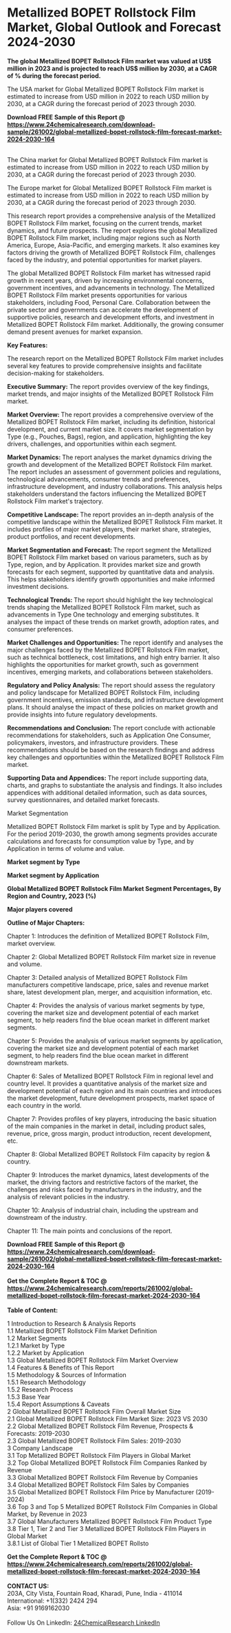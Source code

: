 <h1>Metallized BOPET Rollstock Film Market, Global Outlook and Forecast 2024-2030</h1><p><strong>The global Metallized BOPET Rollstock Film market was valued at US$ million in 2023 and is projected to reach US$ million by 2030, at a CAGR of % during the forecast period.</strong></p><p>
</p><p>The USA market for Global Metallized BOPET Rollstock Film market is estimated to increase from USD million in 2022 to reach USD million by 2030, at a CAGR during the forecast period of 2023 through 2030.</p><div><b>Download FREE Sample of this Report @ 
            <a href="https://www.24chemicalresearch.com/download-sample/261002/global-metallized-bopet-rollstock-film-forecast-market-2024-2030-164">
            https://www.24chemicalresearch.com/download-sample/261002/global-metallized-bopet-rollstock-film-forecast-market-2024-2030-164</a></b></div><br><p>
</p><p>The China market for Global Metallized BOPET Rollstock Film market is estimated to increase from USD million in 2022 to reach USD million by 2030, at a CAGR during the forecast period of 2023 through 2030.</p><p>
</p><p>The Europe market for Global Metallized BOPET Rollstock Film market is estimated to increase from USD million in 2022 to reach USD million by 2030, at a CAGR during the forecast period of 2023 through 2030.</p><p>
</p><p>This research report provides a comprehensive analysis of the Metallized BOPET Rollstock Film market, focusing on the current trends, market dynamics, and future prospects. The report explores the global Metallized BOPET Rollstock Film market, including major regions such as North America, Europe, Asia-Pacific, and emerging markets. It also examines key factors driving the growth of Metallized BOPET Rollstock Film, challenges faced by the industry, and potential opportunities for market players.</p><p>
The global Metallized BOPET Rollstock Film market has witnessed rapid growth in recent years, driven by increasing environmental concerns, government incentives, and advancements in technology. The Metallized BOPET Rollstock Film market presents opportunities for various stakeholders, including Food, Personal Care. Collaboration between the private sector and governments can accelerate the development of supportive policies, research and development efforts, and investment in Metallized BOPET Rollstock Film market. Additionally, the growing consumer demand present avenues for market expansion.</p><p>
<strong>Key Features:</strong></p><p>
The research report on the Metallized BOPET Rollstock Film market includes several key features to provide comprehensive insights and facilitate decision-making for stakeholders.</p><p>
<strong>Executive Summary:</strong> The report provides overview of the key findings, market trends, and major insights of the Metallized BOPET Rollstock Film market.</p><p>
<strong>Market Overview: </strong>The report provides a comprehensive overview of the Metallized BOPET Rollstock Film market, including its definition, historical development, and current market size. It covers market segmentation by Type (e.g., Pouches, Bags), region, and application, highlighting the key drivers, challenges, and opportunities within each segment.</p><p>
<strong>Market Dynamics: </strong>The report analyses the market dynamics driving the growth and development of the Metallized BOPET Rollstock Film market. The report includes an assessment of government policies and regulations, technological advancements, consumer trends and preferences, infrastructure development, and industry collaborations. This analysis helps stakeholders understand the factors influencing the Metallized BOPET Rollstock Film market's trajectory.</p><p>
<strong>Competitive Landscape: </strong>The report provides an in-depth analysis of the competitive landscape within the Metallized BOPET Rollstock Film market. It includes profiles of major market players, their market share, strategies, product portfolios, and recent developments.</p><p>
<strong>Market Segmentation and Forecast: </strong>The report segment the Metallized BOPET Rollstock Film market based on various parameters, such as by Type, region, and by Application. It provides market size and growth forecasts for each segment, supported by quantitative data and analysis. This helps stakeholders identify growth opportunities and make informed investment decisions.</p><p>
<strong>Technological Trends: </strong>The report should highlight the key technological trends shaping the Metallized BOPET Rollstock Film market, such as advancements in Type One technology and emerging substitutes. It analyses the impact of these trends on market growth, adoption rates, and consumer preferences.</p><p>
<strong>Market Challenges and Opportunities: </strong>The report identify and analyses the major challenges faced by the Metallized BOPET Rollstock Film market, such as technical bottleneck, cost limitations, and high entry barrier. It also highlights the opportunities for market growth, such as government incentives, emerging markets, and collaborations between stakeholders.</p><p>
<strong>Regulatory and Policy Analysis:</strong> The report should assess the regulatory and policy landscape for Metallized BOPET Rollstock Film, including government incentives, emission standards, and infrastructure development plans. It should analyse the impact of these policies on market growth and provide insights into future regulatory developments.</p><p>
<strong>Recommendations and Conclusion: </strong>The report conclude with actionable recommendations for stakeholders, such as Application One Consumer, policymakers, investors, and infrastructure providers. These recommendations should be based on the research findings and address key challenges and opportunities within the Metallized BOPET Rollstock Film market.</p><p>
<strong>Supporting Data and Appendices: </strong>The report include supporting data, charts, and graphs to substantiate the analysis and findings. It also includes appendices with additional detailed information, such as data sources, survey questionnaires, and detailed market forecasts.</p><p>
Market Segmentation</p><p>
Metallized BOPET Rollstock Film market is split by Type and by Application. For the period 2019-2030, the growth among segments provides accurate calculations and forecasts for consumption value by Type, and by Application in terms of volume and value.</p><p>
<strong>Market segment by Type</strong></p><p>
</p><p>
</p><p><strong>Market segment by Application</strong></p><p>
</p><p>
</p><p><strong>Global Metallized BOPET Rollstock Film Market Segment Percentages, By Region and Country, 2023 (%)</strong></p><p>
</p><p>
</p><p><strong>Major players covered</strong></p><p>
</p><p>
</p><p><strong>Outline of Major Chapters:</strong></p><p>
Chapter 1: Introduces the definition of Metallized BOPET Rollstock Film, market overview.</p><p>
Chapter 2: Global Metallized BOPET Rollstock Film market size in revenue and volume.</p><p>
Chapter 3: Detailed analysis of Metallized BOPET Rollstock Film manufacturers competitive landscape, price, sales and revenue market share, latest development plan, merger, and acquisition information, etc.</p><p>
Chapter 4: Provides the analysis of various market segments by type, covering the market size and development potential of each market segment, to help readers find the blue ocean market in different market segments.</p><p>
Chapter 5: Provides the analysis of various market segments by application, covering the market size and development potential of each market segment, to help readers find the blue ocean market in different downstream markets.</p><p>
Chapter 6: Sales of Metallized BOPET Rollstock Film in regional level and country level. It provides a quantitative analysis of the market size and development potential of each region and its main countries and introduces the market development, future development prospects, market space of each country in the world.</p><p>
Chapter 7: Provides profiles of key players, introducing the basic situation of the main companies in the market in detail, including product sales, revenue, price, gross margin, product introduction, recent development, etc.</p><p>
Chapter 8: Global Metallized BOPET Rollstock Film capacity by region &amp; country.</p><p>
Chapter 9: Introduces the market dynamics, latest developments of the market, the driving factors and restrictive factors of the market, the challenges and risks faced by manufacturers in the industry, and the analysis of relevant policies in the industry.</p><p>
Chapter 10: Analysis of industrial chain, including the upstream and downstream of the industry.</p><p>
Chapter 11: The main points and conclusions of the report.</p><div><b>Download FREE Sample of this Report @ 
            <a href="https://www.24chemicalresearch.com/download-sample/261002/global-metallized-bopet-rollstock-film-forecast-market-2024-2030-164">
            https://www.24chemicalresearch.com/download-sample/261002/global-metallized-bopet-rollstock-film-forecast-market-2024-2030-164</a></b></div><br><div><b>Get the Complete Report & TOC @ 
            <a href="https://www.24chemicalresearch.com/reports/261002/global-metallized-bopet-rollstock-film-forecast-market-2024-2030-164">
            https://www.24chemicalresearch.com/reports/261002/global-metallized-bopet-rollstock-film-forecast-market-2024-2030-164</a></b></div><br>
            <b>Table of Content:</b><p>1 Introduction to Research & Analysis Reports<br />
    1.1 Metallized BOPET Rollstock Film Market Definition<br />
    1.2 Market Segments<br />
        1.2.1 Market by Type<br />
        1.2.2 Market by Application<br />
    1.3 Global Metallized BOPET Rollstock Film Market Overview<br />
    1.4 Features & Benefits of This Report<br />
    1.5 Methodology & Sources of Information<br />
        1.5.1 Research Methodology<br />
        1.5.2 Research Process<br />
        1.5.3 Base Year<br />
        1.5.4 Report Assumptions & Caveats<br />
2 Global Metallized BOPET Rollstock Film Overall Market Size<br />
    2.1 Global Metallized BOPET Rollstock Film Market Size: 2023 VS 2030<br />
    2.2 Global Metallized BOPET Rollstock Film Revenue, Prospects & Forecasts: 2019-2030<br />
    2.3 Global Metallized BOPET Rollstock Film Sales: 2019-2030<br />
3 Company Landscape<br />
    3.1 Top Metallized BOPET Rollstock Film Players in Global Market<br />
    3.2 Top Global Metallized BOPET Rollstock Film Companies Ranked by Revenue<br />
    3.3 Global Metallized BOPET Rollstock Film Revenue by Companies<br />
    3.4 Global Metallized BOPET Rollstock Film Sales by Companies<br />
    3.5 Global Metallized BOPET Rollstock Film Price by Manufacturer (2019-2024)<br />
    3.6 Top 3 and Top 5 Metallized BOPET Rollstock Film Companies in Global Market, by Revenue in 2023<br />
    3.7 Global Manufacturers Metallized BOPET Rollstock Film Product Type<br />
    3.8 Tier 1, Tier 2 and Tier 3 Metallized BOPET Rollstock Film Players in Global Market<br />
        3.8.1 List of Global Tier 1 Metallized BOPET Rollsto</p><div><b>Get the Complete Report & TOC @ 
            <a href="https://www.24chemicalresearch.com/reports/261002/global-metallized-bopet-rollstock-film-forecast-market-2024-2030-164">
            https://www.24chemicalresearch.com/reports/261002/global-metallized-bopet-rollstock-film-forecast-market-2024-2030-164</a></b></div><br><b>CONTACT US:</b><br>
            203A, City Vista, Fountain Road, Kharadi, Pune, India - 411014<br>
            International: +1(332) 2424 294<br>
            Asia: +91 9169162030 <br><br>
            Follow Us On LinkedIn: <a href="https://www.linkedin.com/company/24chemicalresearch/">24ChemicalResearch LinkedIn</a>